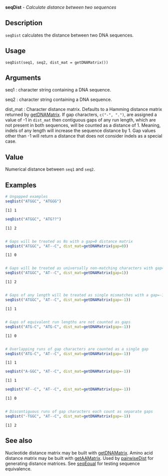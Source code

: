 





**seqDist** - *Calculate distance between two sequences*

Description
--------------------

`seqDist` calculates the distance between two DNA sequences.


Usage
--------------------
```
seqDist(seq1, seq2, dist_mat = getDNAMatrix())
```

Arguments
-------------------

seq1
:   character string containing a DNA sequence.

seq2
:   character string containing a DNA sequence.

dist_mat
:   Character distance matrix. Defaults to a Hamming distance 
matrix returned by [getDNAMatrix](getDNAMatrix.md). If gap 
characters, `c("-", ".")`, are assigned a value of -1 
in `dist_mat` then contiguous gaps of any run length,
which are not present in both sequences, will be counted as a 
distance of 1. Meaning, indels of any length will increase
the sequence distance by 1. Gap values other than -1 will 
return a distance that does not consider indels as a special case.




Value
-------------------

Numerical distance between `seq1` and `seq2`.



Examples
-------------------

```R
# Ungapped examples
seqDist("ATGGC", "ATGGG")

```


```
[1] 1

```


```R
seqDist("ATGGC", "ATG??")

```


```
[1] 2

```


```R

# Gaps will be treated as Ns with a gap=0 distance matrix
seqDist("ATGGC", "AT--C", dist_mat=getDNAMatrix(gap=0))

```


```
[1] 0

```


```R

# Gaps will be treated as universally non-matching characters with gap=1
seqDist("ATGGC", "AT--C", dist_mat=getDNAMatrix(gap=1))

```


```
[1] 2

```


```R

# Gaps of any length will be treated as single mismatches with a gap=-1 distance matrix
seqDist("ATGGC", "AT--C", dist_mat=getDNAMatrix(gap=-1))

```


```
[1] 1

```


```R

# Gaps of equivalent run lengths are not counted as gaps
seqDist("ATG-C", "ATG-C", dist_mat=getDNAMatrix(gap=-1))

```


```
[1] 0

```


```R

# Overlapping runs of gap characters are counted as a single gap
seqDist("ATG-C", "AT--C", dist_mat=getDNAMatrix(gap=-1))

```


```
[1] 1

```


```R
seqDist("A-GGC", "AT--C", dist_mat=getDNAMatrix(gap=-1))

```


```
[1] 1

```


```R
seqDist("AT--C", "AT--C", dist_mat=getDNAMatrix(gap=-1))

```


```
[1] 0

```


```R

# Discontiguous runs of gap characters each count as separate gaps
seqDist("-TGGC", "AT--C", dist_mat=getDNAMatrix(gap=-1))
```


```
[1] 2

```



See also
-------------------

Nucleotide distance matrix may be built with 
[getDNAMatrix](getDNAMatrix.md). Amino acid distance matrix may be built
with [getAAMatrix](getAAMatrix.md). Used by [pairwiseDist](pairwiseDist.md) for generating
distance matrices. See [seqEqual](seqEqual.md) for testing sequence equivalence.



